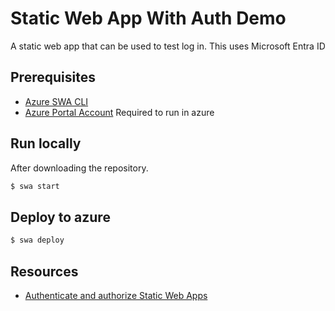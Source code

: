 # Static Web App With Auth Demo

A static web app that can be used to test log in.  This uses Microsoft Entra ID

## Prerequisites
* [Azure SWA CLI](https://azure.github.io/static-web-apps-cli/)
* [Azure Portal Account]() Required to run in azure

## Run locally

After downloading the repository.

```bash
$ swa start
```

## Deploy to azure

```bash
$ swa deploy
```

## Resources

* [Authenticate and authorize Static Web Apps](https://learn.microsoft.com/en-us/azure/static-web-apps/authentication-authorization)
